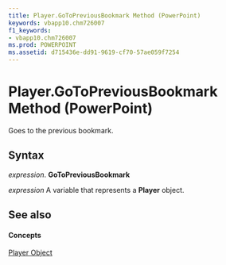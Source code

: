 ```yaml
---
title: Player.GoToPreviousBookmark Method (PowerPoint)
keywords: vbapp10.chm726007
f1_keywords:
- vbapp10.chm726007
ms.prod: POWERPOINT
ms.assetid: d715436e-dd91-9619-cf70-57ae059f7254
---
```



# Player.GoToPreviousBookmark Method (PowerPoint)

Goes to the previous bookmark.


## Syntax

 _expression_. **GoToPreviousBookmark**

 _expression_ A variable that represents a **Player** object.


## See also


#### Concepts


[Player Object](player-object-powerpoint.md)


